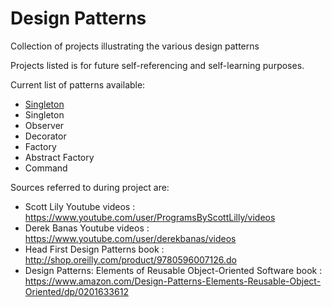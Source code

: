 # Design Patterns
Collection of projects illustrating the various design patterns

Projects listed is for future self-referencing and self-learning purposes.

Current list of patterns available:
- <a href="https://github.com/thebernardlim/DesignPatterns/tree/master/Singleton" target="_blank">Singleton</a>
- Singleton
- Observer
- Decorator
- Factory
- Abstract Factory
- Command

Sources referred to during project are:
- Scott Lily Youtube videos : https://www.youtube.com/user/ProgramsByScottLilly/videos
- Derek Banas Youtube videos : https://www.youtube.com/user/derekbanas/videos
- Head First Design Patterns book : http://shop.oreilly.com/product/9780596007126.do
- Design Patterns: Elements of Reusable Object-Oriented Software book : https://www.amazon.com/Design-Patterns-Elements-Reusable-Object-Oriented/dp/0201633612



